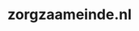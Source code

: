 ---
layout: post
title: "zorgzaameinde.nl"
internal_url: "/dutchgov/zorgzaameinde.nl.html"
subdomains_count: 2
all_subdomains_count: 2
urls_count: 0
ssl_rank: 0
http_rank: 0
url_link: /data/zorgzaameinde.nl/urls.txt
all_subdomains_link: /data/zorgzaameinde.nl/all_subdomains.txt
subdomains_link: /data/zorgzaameinde.nl/subdomains.txt
categories: dutchgov
---